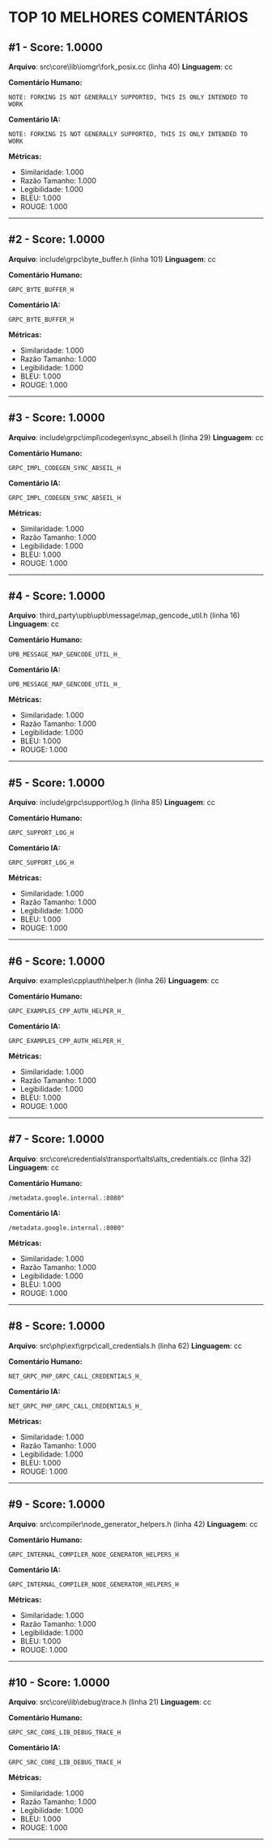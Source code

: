 # TOP 10 MELHORES COMENTÁRIOS

## #1 - Score: 1.0000
**Arquivo**: src\core\lib\iomgr\fork_posix.cc (linha 40)
**Linguagem**: cc

**Comentário Humano:**
```
NOTE: FORKING IS NOT GENERALLY SUPPORTED, THIS IS ONLY INTENDED TO WORK
```

**Comentário IA:**
```
NOTE: FORKING IS NOT GENERALLY SUPPORTED, THIS IS ONLY INTENDED TO WORK
```

**Métricas:**
- Similaridade: 1.000
- Razão Tamanho: 1.000
- Legibilidade: 1.000
- BLEU: 1.000
- ROUGE: 1.000

---

## #2 - Score: 1.0000
**Arquivo**: include\grpc\byte_buffer.h (linha 101)
**Linguagem**: cc

**Comentário Humano:**
```
GRPC_BYTE_BUFFER_H
```

**Comentário IA:**
```
GRPC_BYTE_BUFFER_H
```

**Métricas:**
- Similaridade: 1.000
- Razão Tamanho: 1.000
- Legibilidade: 1.000
- BLEU: 1.000
- ROUGE: 1.000

---

## #3 - Score: 1.0000
**Arquivo**: include\grpc\impl\codegen\sync_abseil.h (linha 29)
**Linguagem**: cc

**Comentário Humano:**
```
GRPC_IMPL_CODEGEN_SYNC_ABSEIL_H
```

**Comentário IA:**
```
GRPC_IMPL_CODEGEN_SYNC_ABSEIL_H
```

**Métricas:**
- Similaridade: 1.000
- Razão Tamanho: 1.000
- Legibilidade: 1.000
- BLEU: 1.000
- ROUGE: 1.000

---

## #4 - Score: 1.0000
**Arquivo**: third_party\upb\upb\message\map_gencode_util.h (linha 16)
**Linguagem**: cc

**Comentário Humano:**
```
UPB_MESSAGE_MAP_GENCODE_UTIL_H_
```

**Comentário IA:**
```
UPB_MESSAGE_MAP_GENCODE_UTIL_H_
```

**Métricas:**
- Similaridade: 1.000
- Razão Tamanho: 1.000
- Legibilidade: 1.000
- BLEU: 1.000
- ROUGE: 1.000

---

## #5 - Score: 1.0000
**Arquivo**: include\grpc\support\log.h (linha 85)
**Linguagem**: cc

**Comentário Humano:**
```
GRPC_SUPPORT_LOG_H
```

**Comentário IA:**
```
GRPC_SUPPORT_LOG_H
```

**Métricas:**
- Similaridade: 1.000
- Razão Tamanho: 1.000
- Legibilidade: 1.000
- BLEU: 1.000
- ROUGE: 1.000

---

## #6 - Score: 1.0000
**Arquivo**: examples\cpp\auth\helper.h (linha 26)
**Linguagem**: cc

**Comentário Humano:**
```
GRPC_EXAMPLES_CPP_AUTH_HELPER_H_
```

**Comentário IA:**
```
GRPC_EXAMPLES_CPP_AUTH_HELPER_H_
```

**Métricas:**
- Similaridade: 1.000
- Razão Tamanho: 1.000
- Legibilidade: 1.000
- BLEU: 1.000
- ROUGE: 1.000

---

## #7 - Score: 1.0000
**Arquivo**: src\core\credentials\transport\alts\alts_credentials.cc (linha 32)
**Linguagem**: cc

**Comentário Humano:**
```
/metadata.google.internal.:8080"
```

**Comentário IA:**
```
/metadata.google.internal.:8080"
```

**Métricas:**
- Similaridade: 1.000
- Razão Tamanho: 1.000
- Legibilidade: 1.000
- BLEU: 1.000
- ROUGE: 1.000

---

## #8 - Score: 1.0000
**Arquivo**: src\php\ext\grpc\call_credentials.h (linha 62)
**Linguagem**: cc

**Comentário Humano:**
```
NET_GRPC_PHP_GRPC_CALL_CREDENTIALS_H_
```

**Comentário IA:**
```
NET_GRPC_PHP_GRPC_CALL_CREDENTIALS_H_
```

**Métricas:**
- Similaridade: 1.000
- Razão Tamanho: 1.000
- Legibilidade: 1.000
- BLEU: 1.000
- ROUGE: 1.000

---

## #9 - Score: 1.0000
**Arquivo**: src\compiler\node_generator_helpers.h (linha 42)
**Linguagem**: cc

**Comentário Humano:**
```
GRPC_INTERNAL_COMPILER_NODE_GENERATOR_HELPERS_H
```

**Comentário IA:**
```
GRPC_INTERNAL_COMPILER_NODE_GENERATOR_HELPERS_H
```

**Métricas:**
- Similaridade: 1.000
- Razão Tamanho: 1.000
- Legibilidade: 1.000
- BLEU: 1.000
- ROUGE: 1.000

---

## #10 - Score: 1.0000
**Arquivo**: src\core\lib\debug\trace.h (linha 21)
**Linguagem**: cc

**Comentário Humano:**
```
GRPC_SRC_CORE_LIB_DEBUG_TRACE_H
```

**Comentário IA:**
```
GRPC_SRC_CORE_LIB_DEBUG_TRACE_H
```

**Métricas:**
- Similaridade: 1.000
- Razão Tamanho: 1.000
- Legibilidade: 1.000
- BLEU: 1.000
- ROUGE: 1.000

---

